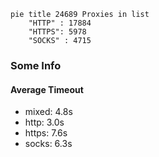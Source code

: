 
```mermaid
pie title 24689 Proxies in list
    "HTTP" : 17884
    "HTTPS": 5978
    "SOCKS" : 4715
```

### Some Info
#### Average Timeout

- mixed: 4.8s
- http: 3.0s
- https: 7.6s
- socks: 6.3s